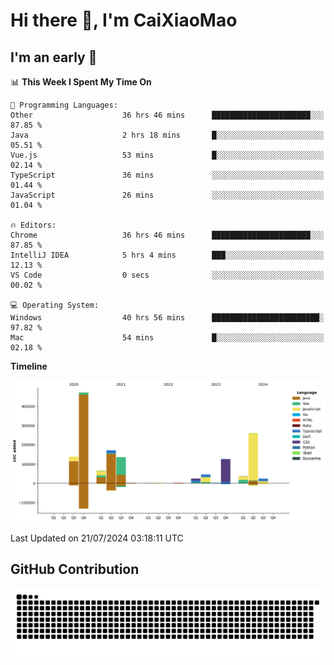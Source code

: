 # Hi there 👋, I'm CaiXiaoMao

## I'm an early 🐤
<!--START_SECTION:waka-->
📊 **This Week I Spent My Time On** 

```text
💬 Programming Languages: 
Other                    36 hrs 46 mins      ██████████████████████░░░   87.85 % 
Java                     2 hrs 18 mins       █░░░░░░░░░░░░░░░░░░░░░░░░   05.51 % 
Vue.js                   53 mins             █░░░░░░░░░░░░░░░░░░░░░░░░   02.14 % 
TypeScript               36 mins             ░░░░░░░░░░░░░░░░░░░░░░░░░   01.44 % 
JavaScript               26 mins             ░░░░░░░░░░░░░░░░░░░░░░░░░   01.04 % 

🔥 Editors: 
Chrome                   36 hrs 46 mins      ██████████████████████░░░   87.85 % 
IntelliJ IDEA            5 hrs 4 mins        ███░░░░░░░░░░░░░░░░░░░░░░   12.13 % 
VS Code                  0 secs              ░░░░░░░░░░░░░░░░░░░░░░░░░   00.02 % 

💻 Operating System: 
Windows                  40 hrs 56 mins      ████████████████████████░   97.82 % 
Mac                      54 mins             █░░░░░░░░░░░░░░░░░░░░░░░░   02.18 % 
```

**Timeline**

![Lines of Code chart](https://raw.githubusercontent.com/caixiaomao/caixiaomao/main/assets/bar_graph.png)


 Last Updated on 21/07/2024 03:18:11 UTC
<!--END_SECTION:waka-->

## GitHub Contribution
<picture>
  <source media="(prefers-color-scheme: dark)" srcset="/dist/snake/github-contribution-grid-snake-dark.svg" />
  <source media="(prefers-color-scheme: light)" srcset="/dist/snake/github-contribution-grid-snake.svg" />
  <img alt="github contribution grid snake animation" src="/dist/snake/github-contribution-grid-snake.svg" />
</picture>
